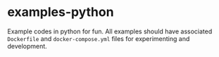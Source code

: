 # examples-python
 Example codes in python for fun. All examples should have associated `Dockerfile` and `docker-compose.yml` files for experimenting and development.
